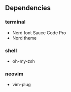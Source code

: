 
## Dependencies

### terminal

* Nerd font Sauce Code Pro
* Nord theme

### shell

* oh-my-zsh

### neovim

* vim-plug
